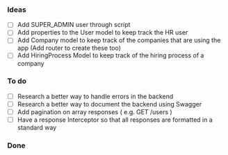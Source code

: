 ### Ideas

- [ ] Add SUPER_ADMIN user through script
- [ ] Add properties to the User model to keep track the HR user
- [ ] Add Company model to keep track of the companies that are using the app (Add router to create these too)
- [ ] Add HiringProcess Model to keep track of the hiring process of a company

### To do

- [ ] Research a better way to handle errors in the backend
- [ ] Research a better way to document the backend using Swagger
- [ ] Add pagination on array responses ( e.g. GET /users )
- [ ] Have a response Interceptor so that all responses are formatted in a standard way

### Done
